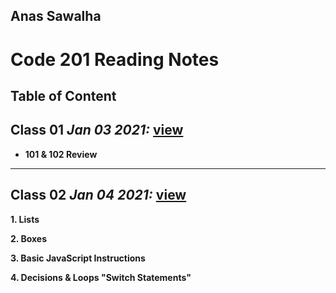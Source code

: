 ## Anas Sawalha

# Code 201 Reading Notes

## Table of Content 


## Class 01  *Jan 03 2021:* [view](https://anassawalha95.github.io/reading-notes-2/Class%2001)

* **101 & 102 Review** 


---


## Class 02  *Jan 04 2021:* [view](https://anassawalha95.github.io/reading-notes-2/Class%2002)

__1. Lists__ 

__2. Boxes__ 

__3. Basic JavaScript Instructions__

__4. Decisions & Loops "Switch Statements"__



